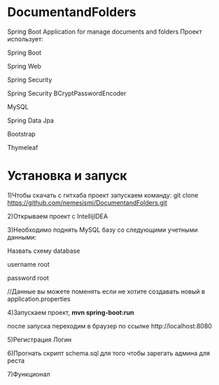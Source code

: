 # DocumentandFolders
Spring Boot Application for manage documents and folders
Проект использует:

Spring Boot

Spring Web

Spring Security

Spring Security BCryptPasswordEncoder

MySQL

Spring Data Jpa

Bootstrap

Thymeleaf

# Установка и запуск
1)Чтобы скачать с гитхаба проект запускаем команду:
git clone https://github.com/nemesismj/DocumentandFolders.git

2)Открываем проект с IntellijIDEA

3)Необходимо поднять MySQL базу со следующими учетными данными:

Назвать схему database

username root 

password root

//Данные вы можете поменять если не хотите создавать новый в application.properties


4)Запускаем проект, **mvn spring-boot:run**

после запуска переходим в браузер по ссылке http://localhost:8080

5)Регистрация Логин

6)Прогнать скрипт schema.sql для того чтобы зарегать админа для реста

7)Функционал
